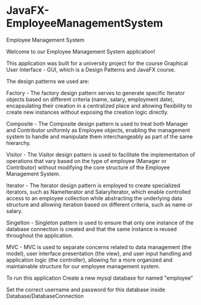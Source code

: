 # JavaFX-EmployeeManagementSystem

Employee Management System

Welcome to our Employee Management System application!

This application was built for a university project for the course Graphical User Interface - GUI, which is a Design Patterns and JavaFX course.

The design patterns we used are:

Factory - The factory design pattern serves to generate specific Iterator objects based on different criteria (name, salary, employment date), encapsulating their creation in a centralized place and allowing flexibility to create new instances without exposing the creation logic directly.

Composite - The Composite design pattern is used to treat both Manager and Contributor uniformly as Employee objects, enabling the management system to handle and manipulate them interchangeably as part of the same hierarchy.

Visitor - The Visitor design pattern is used to facilitate the implementation of operations that vary based on the type of employee (Manager or Contributor) without modifying the core structure of the Employee Management System.

Iterator - The Iterator design pattern is employed to create specialized iterators, such as NameIterator and SalaryIterator, which enable controlled access to an employee collection while abstracting the underlying data structure and allowing iteration based on different criteria, such as name or salary.

Singelton - Singleton pattern is used to ensure that only one instance of the database connection is created and that the same instance is reused throughout the application.

MVC - MVC is used to separate concerns related to data management (the model), user interface presentation (the view), and user input handling and application logic (the controller), allowing for a more organized and maintainable structure for our employee management system.

To run this application
Create a new mysql database for named "employee"

Set the correct username and password for this database inside Database/DatabaseConnection
